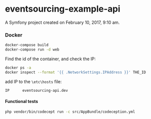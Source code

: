 eventsourcing-example-api
=========================

A Symfony project created on February 10, 2017, 9:10 am.


### Docker

```bash
docker-compose build
docker-compose run -d web
```

Find the id of the container, and check the IP:
```bash
docker ps -a
docker inspect --format '{{ .NetworkSettings.IPAddress }}' THE_ID
```

add IP to the `\etc\hosts` file:

```bash
IP      eventsourcing-api.dev
```




#### Functional tests

```bash
php vendor/bin/codecept run -c src/AppBundle/codeception.yml
```